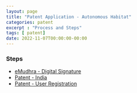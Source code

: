 ```yaml
---
layout: page
title: "Patent Application - Autonomous Habitat"
categories: patent
excerpt : "Process and Steps"
tags: [ patent]
date: 2022-11-07T00:00:00-00:00
---
```


### Steps
* [eMudhra - Digital Signature](https://app.e-mudhra.com/index.jsp)
* [Patent - India](https://ipindia.gov.in/e-gateways.htm#comprehensive-e-filing)
* [Patent - User Registration](https://ipindiaonline.gov.in/epatentfiling/user/NewUserRegistration.aspx)

